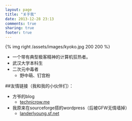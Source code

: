 ```yaml
---
layout: page
title: "关于我"
date: 2013-12-28 23:13
comments: true
sharing: true
footer: true
---
```

{% img right /assets/images/kyoko.jpg 200 200 %}

 * 一个带有典型极客精神的计算机狂热者。
 * 武汉大学本科生
 * 二次元中毒者
	* 野中萌、钉宫粉




##友情链接（我和我的小伙伴们）：

 *  方爷的blog
	* [technicrow.me]()
 * 我原来在sourceforge搭的wordpress（后被GFW无情墙掉）
	* [landerlyoung.sf.net]() 
 
 <!--* [盼神的blog][3]-->

<!--
[2]:http://xinyi.sf.net/
-->

